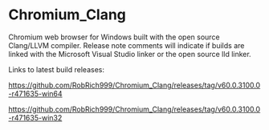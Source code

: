# Chromium_Clang

Chromium web browser for Windows built with the open source Clang/LLVM compiler. Release note comments will indicate if builds are linked with the Microsoft Visual Studio linker or the open source lld linker.

Links to latest build releases:

https://github.com/RobRich999/Chromium_Clang/releases/tag/v60.0.3100.0-r471635-win64

https://github.com/RobRich999/Chromium_Clang/releases/tag/v60.0.3100.0-r471635-win32
